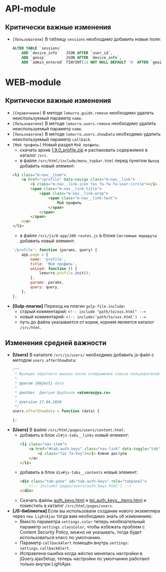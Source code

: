 # API-module

## Критически важные изменения
- `[Пользователи]` В таблицу `sessions` необходимо добавить новые поля:
  ```sql
  ALTER TABLE `sessions`
      ADD `device_info`   JSON AFTER `user_id`,
      ADD `geoip`         JSON AFTER `device_info`,
      ADD `admin_entered` TINYINT(1) NOT NULL DEFAULT '0' AFTER `geoip`;
  ```

# WEB-module

## Критически важные изменения
- `[Справочники]` В методе `lemurro.guide.remove` необходимо удалить неиспользуемый параметр `name`.
- `[Пользователи]` В методе `lemurro.users.remove` необходимо удалить неиспользуемый параметр `name`.
- `[Пользователи]` В методе `lemurro.users.showData` необходимо удалить неиспользуемый параметр `callback`.
- `[Мой профиль]` Новый раздел `Мой профиль`:
  - скачать архив [1.9.0_profile.zip](https://github.com/Lemurro/resources/raw/master/1.9.0_profile.zip) и распаковать содержимое в каталог `/src`.
  - в файле `/src/html/include/menu_topbar.html` перед пунктом `Выход` добавить новый элемент:
  ```html
  <li class="m-nav__item">
      <a href="/profile" data-navigo class="m-nav__link">
          <i class="m-nav__link-icon fas fa-fw fa-user-circle"></i>
          <span class="m-nav__link-title">
              <span class="m-nav__link-wrap">
                  <span class="m-nav__link-text">
                      Мой профиль
                  </span>
              </span>
          </span>
      </a>
  </li>
  ```
  - в файле `/src/js/0-app/200-routes.js` в блоке `Системные маршруты` добавить новый элемент:
  ```javascript
  '/profile': function (params, query) {
      app.page = {
          name: 'profile',
          title: 'Мой профиль',
          onLoad: function () {
              lemurro.profile.init();
          },
          params: params,
          query: query,
      };
  },
  ```
- **[Gulp-плагин]** Переход на плагин `gulp-file-include`:
  - старый комментарий: `<!-- include "path/to/xxx.html" -->`
  - новый комментарий: `<!-- include('path/to/xxx.html') -->`
  - путь до файла указывается от корня, корнем является каталог `/src/html`.

## Изменения средней важности
- **[Users]** В каталоге `/src/js/users/` необходимо добавить js-файл с методом `users.afterShowData`:
  ```javascript
  /**
   * Функция обратного вызова после отображения списка пользователей
   *
   * @param {Object} data
   *
   * @author  Дмитрий Щербаков <atomcms@ya.ru>
   *
   * @version 17.04.2020
   */
  users.afterShowData = function (data) {

  };
  ```
- **[Users]** В файле `/src/html/pages/users/content.html`:
  - добавить в блок `ul#js-tabs__links` новый элемент:
    ```html
    <li class="nav-item">
        <a href="#tab-auth-keys" class="nav-link" data-toggle="tab" data-target="#tab-auth-keys">
            <i class="fas fa-key"></i> Ключи доступа
        </a>
    </li>
    ```
  - добавить в блок `div#js-tabs__contents` новый элемент:
    ```html
    <div class="tab-pane" id="tab-auth-keys" role="tabpanel">
        <!-- include('pages/users/auth_keys.html') -->
    </div>
    ```
  - Скачать файлы [auth_keys.html](https://github.com/Lemurro/client-metronic/blob/v1.9.0/src/html/pages/users/auth_keys.html) и  [tpl_auth_keys__items.html](https://github.com/Lemurro/client-metronic/blob/v1.9.0/src/html/pages/users/tpl_auth_keys__items.html) и поместить в каталог `/src/html/pages/users`.
- **[JS-библиотки]** Если вы использовали создание нового экземпляра через `new LightAjax` тогда вам необходимо знать об изменениях:
  - Вместо параметра `settings.color` теперь необязательный параметр `settings.classColor`, чтобы избежать проблем с Content Security Policy, можно не указывать, тогда будет использоваться класс по умолчанию.
  - Параметр `callbackAlert` помещён внутрь `settings`: `settings.callbackAlert`.
  - Исправлена ошибка когда жёстко менялись настройки в jQuery.ajaxSetup, теперь настройки по умолчанию работают только внутри LightAjax.
